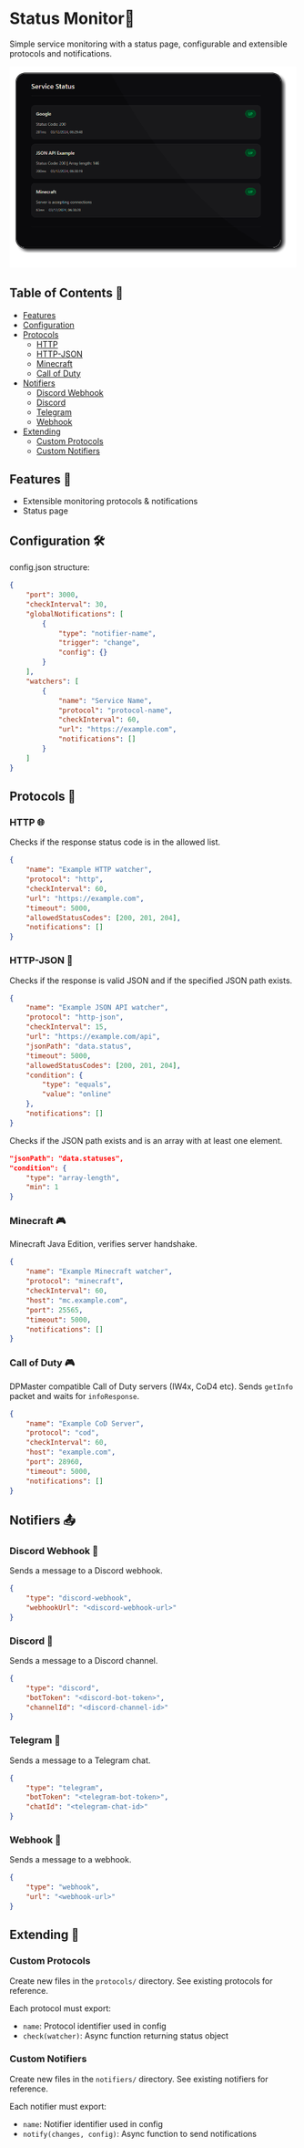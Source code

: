 # Status Monitor🚦

Simple service monitoring with a status page, configurable and extensible protocols and notifications.

![Screenshot](.github/assets/screenshot.png)

## Table of Contents 📑
- [Features](#features-)
- [Configuration](#configuration-)
- [Protocols](#protocols-)
  - [HTTP](#http-)
  - [HTTP-JSON](#http-json-)
  - [Minecraft](#minecraft-)
  - [Call of Duty](#call-of-duty-)
- [Notifiers](#notifiers-)
  - [Discord Webhook](#discord-webhook-)
  - [Discord](#discord-)
  - [Telegram](#telegram-)
  - [Webhook](#webhook-)
- [Extending](#extending-)
  - [Custom Protocols](#custom-protocols)
  - [Custom Notifiers](#custom-notifiers)

## Features 🚀
- Extensible monitoring protocols & notifications
- Status page

## Configuration 🛠

config.json structure:

```json
{
    "port": 3000,
    "checkInterval": 30,
    "globalNotifications": [
        {
            "type": "notifier-name",
            "trigger": "change",
            "config": {}
        }
    ],
    "watchers": [
        {
            "name": "Service Name",
            "protocol": "protocol-name",
            "checkInterval": 60,
            "url": "https://example.com",
            "notifications": []
        }
    ]
}
```

## Protocols 📡

### HTTP 🌐

Checks if the response status code is in the allowed list.
```json
{
    "name": "Example HTTP watcher",
    "protocol": "http",
    "checkInterval": 60,
    "url": "https://example.com",
    "timeout": 5000,
    "allowedStatusCodes": [200, 201, 204],
    "notifications": []
}
```

### HTTP-JSON 📄

Checks if the response is valid JSON and if the specified JSON path exists.
```json
{
    "name": "Example JSON API watcher",
    "protocol": "http-json",
    "checkInterval": 15,
    "url": "https://example.com/api",
    "jsonPath": "data.status",
    "timeout": 5000,
    "allowedStatusCodes": [200, 201, 204],
    "condition": {
        "type": "equals",
        "value": "online"
    },
    "notifications": []
}
```

Checks if the JSON path exists and is an array with at least one element.
```json
"jsonPath": "data.statuses",
"condition": {
    "type": "array-length",
    "min": 1
}
```

### Minecraft 🎮

Minecraft Java Edition, verifies server handshake.
```json
{
    "name": "Example Minecraft watcher",
    "protocol": "minecraft",
    "checkInterval": 60,
    "host": "mc.example.com",
    "port": 25565,
    "timeout": 5000,
    "notifications": []
}
```

### Call of Duty 🎮

DPMaster compatible Call of Duty servers (IW4x, CoD4 etc). Sends `getInfo` packet and waits for `infoResponse`.

```json
{
    "name": "Example CoD Server",
    "protocol": "cod",
    "checkInterval": 60,
    "host": "example.com",
    "port": 28960,
    "timeout": 5000,
    "notifications": []
}
```

## Notifiers 📤

### Discord Webhook 📨

Sends a message to a Discord webhook.
```json
{
    "type": "discord-webhook",
    "webhookUrl": "<discord-webhook-url>"
}
```

### Discord 📨

Sends a message to a Discord channel.
```json
{
    "type": "discord",
    "botToken": "<discord-bot-token>",
    "channelId": "<discord-channel-id>"
}
```

### Telegram 📨

Sends a message to a Telegram chat.
```json
{
    "type": "telegram",
    "botToken": "<telegram-bot-token>",
    "chatId": "<telegram-chat-id>"
}
```

### Webhook 📨

Sends a message to a webhook.
```json
{
    "type": "webhook",
    "url": "<webhook-url>"
}
```

## Extending 🔧

### Custom Protocols
Create new files in the `protocols/` directory. See existing protocols for reference.

Each protocol must export:
- `name`: Protocol identifier used in config
- `check(watcher)`: Async function returning status object

### Custom Notifiers
Create new files in the `notifiers/` directory. See existing notifiers for reference.

Each notifier must export:
- `name`: Notifier identifier used in config
- `notify(changes, config)`: Async function to send notifications
